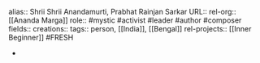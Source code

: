 alias:: Shrii Shrii Anandamurti, Prabhat Rainjan Sarkar
URL::
rel-org:: [[Ananda Marga]] 
role:: #mystic #activist #leader #author #composer 
fields::
creations:: 
tags:: person, [[India]], [[Bengal]] 
rel-projects:: [[Inner Beginner]] #FRESH 


-